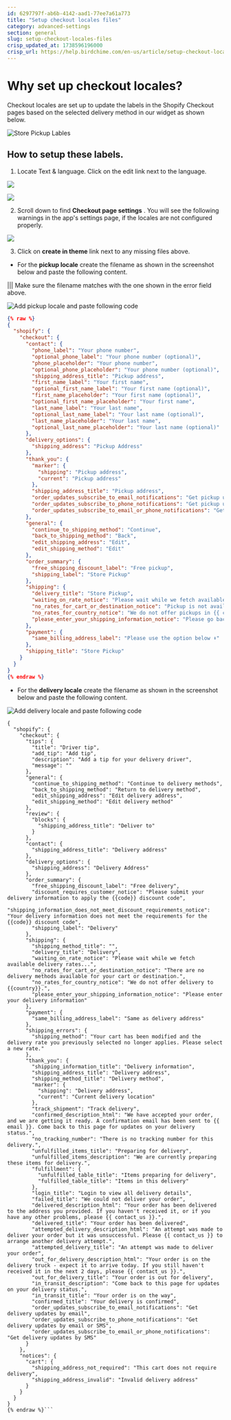 ```yaml
---
id: 6297797f-ab6b-4142-aad1-77ee7a61a773
title: "Setup checkout locales files"
category: advanced-settings
section: general
slug: setup-checkout-locales-files
crisp_updated_at: 1738596196000
crisp_url: https://help.birdchime.com/en-us/article/setup-checkout-locales-files-1cw3r7h/
---
```


# Why set up checkout locales?

Checkout locales are set up to update the labels in the Shopify Checkout pages based on the selected delivery method in our widget as shown below.

![Store Pickup Lables](https://storage.crisp.chat/users/helpdesk/website/ca826b447482b000/screenshot-2023-08-09-at-84326_vzppar.png)

## How to setup these labels.

1. Locate Text & language. Click on the edit link next to the language.

![](https://storage.crisp.chat/users/helpdesk/website/ca826b447482b000/textandlanguagemenu_xjl02w.png)

![](https://storage.crisp.chat/users/helpdesk/website/ca826b447482b000/image_m0h9kl.png)

2. Scroll down to find **Checkout page settings** . You will see the following warnings in the app's settings page, if the locales are not configured properly.

![](https://storage.crisp.chat/users/helpdesk/website/ca826b447482b000/image_1nfj5r.png)

3. Click on **create in theme** link next to any missing files above.

* For the **pickup locale** create the filename as shown in the screenshot below and paste the following content.

||| Make sure the filename matches with the one shown in the error field above.

![Add pickup locale and paste following code](https://storage.crisp.chat/users/helpdesk/website/ca826b447482b000/screenshot-2023-08-09-at-11121_f27vh3.png)

```json
{% raw %}
{
  "shopify": {
    "checkout": {
      "contact": {
        "phone_label": "Your phone number",
        "optional_phone_label": "Your phone number (optional)",
        "phone_placeholder": "Your phone number",
        "optional_phone_placeholder": "Your phone number (optional)",
        "shipping_address_title": "Pickup address",
        "first_name_label": "Your first name",
        "optional_first_name_label": "Your first name (optional)",
        "first_name_placeholder": "Your first name (optional)",
        "optional_first_name_placeholder": "Your first name",
        "last_name_label": "Your last name",
        "optional_last_name_label": "Your last name (optional)",
        "last_name_placeholder": "Your last name",
        "optional_last_name_placeholder": "Your last name (optional)"
      },
      "delivery_options": {
        "shipping_address": "Pickup Address"
      },
      "thank_you": {
        "marker": {
          "shipping": "Pickup address",
          "current": "Pickup address"
        },
        "shipping_address_title": "Pickup address",
        "order_updates_subscribe_to_email_notifications": "Get pickup updates by email",
        "order_updates_subscribe_to_phone_notifications": "Get pickup updates by email or SMS",
        "order_updates_subscribe_to_email_or_phone_notifications": "Get pickup updates by SMS"
      },
      "general": {
        "continue_to_shipping_method": "Continue",
        "back_to_shipping_method": "Back",
        "edit_shipping_address": "Edit",
        "edit_shipping_method": "Edit"
      },
      "order_summary": {
        "free_shipping_discount_label": "Free pickup",
        "shipping_label": "Store Pickup"
      },
      "shipping": {
        "delivery_title": "Store Pickup",
        "waiting_on_rate_notice": "Please wait while we fetch available pickup rates...",
        "no_rates_for_cart_or_destination_notice": "Pickup is not available for your cart or destination.",
        "no_rates_for_country_notice": "We do not offer pickups in {{ country }}.",
        "please_enter_your_shipping_information_notice": "Please go back to the shopping cart page and choose a pickup location."
      },
      "payment": {
        "same_billing_address_label": "Please use the option below ⬇"
      },
      "shipping_title": "Store Pickup"
    }
  }
}
{% endraw %}
```

* For the **delivery locale** create the filename as shown in the screenshot below and paste the following content.

![Add delivery locale and paste following code](https://storage.crisp.chat/users/helpdesk/website/ca826b447482b000/screenshot-2023-08-09-at-11165_1tthtgn.png)

```{% raw %}json
{
  "shopify": {
    "checkout": {
      "tips": {
        "title": "Driver tip",
        "add_tip": "Add tip",
        "description": "Add a tip for your delivery driver",
        "message": ""
      },
      "general": {
        "continue_to_shipping_method": "Continue to delivery methods",
        "back_to_shipping_method": "Return to delivery method",
        "edit_shipping_address": "Edit delivery address",
        "edit_shipping_method": "Edit delivery method"
      },
      "review": {
        "blocks": {
          "shipping_address_title": "Deliver to"
        }
      },
      "contact": {
        "shipping_address_title": "Delivery address"
      },
      "delivery_options": {
        "shipping_address": "Delivery Address"
      },
      "order_summary": {
        "free_shipping_discount_label": "Free delivery",
        "discount_requires_customer_notice": "Please submit your delivery information to apply the {{code}} discount code",
        "shipping_information_does_not_meet_discount_requirements_notice": "Your delivery information does not meet the requirements for the {{code}} discount code",
        "shipping_label": "Delivery"
      },
      "shipping": {
        "shipping_method_title": "",
        "delivery_title": "Delivery",
        "waiting_on_rate_notice": "Please wait while we fetch available delivery rates...",
        "no_rates_for_cart_or_destination_notice": "There are no delivery methods available for your cart or destination.",
        "no_rates_for_country_notice": "We do not offer delivery to {{country}}.",
        "please_enter_your_shipping_information_notice": "Please enter your delivery information"
      },
      "payment": {
        "same_billing_address_label": "Same as delivery address"
      },
      "shipping_errors": {
        "shipping_method": "Your cart has been modified and the delivery rate you previously selected no longer applies. Please select a new rate."
      },
      "thank_you": {
        "shipping_information_title": "Delivery information",
        "shipping_address_title": "Delivery address",
        "shipping_method_title": "Delivery method",
        "marker": {
          "shipping": "Delivery address",
          "current": "Current delivery location"
        },
        "track_shipment": "Track delivery",
        "confirmed_description_html": "We have accepted your order, and we are getting it ready. A confirmation email has been sent to {{ email }}. Come back to this page for updates on your delivery status.",
        "no_tracking_number": "There is no tracking number for this delivery.",
        "unfulfilled_items_title": "Preparing for delivery",
        "unfulfilled_items_description": "We are currently preparing these items for delivery.",
        "fulfillment": {
          "unfulfilled_table_title": "Items preparing for delivery",
          "fulfilled_table_title": "Items in this delivery"
        },
        "login_title": "Login to view all delivery details",
        "failed_title": "We could not deliver your order",
        "delivered_description_html": "Your order has been delivered to the address you provided. If you haven't received it, or if you have any other problems, please {{ contact_us }}.",
        "delivered_title": "Your order has been delivered",
        "attempted_delivery_description_html": "An attempt was made to deliver your order but it was unsuccessful. Please {{ contact_us }} to arrange another delivery attempt.",
        "attempted_delivery_title": "An attempt was made to deliver your order",
        "out_for_delivery_description_html": "Your order is on the delivery truck - expect it to arrive today. If you still haven't received it in the next 2 days, please {{ contact_us }}.",
        "out_for_delivery_title": "Your order is out for delivery",
        "in_transit_description": "Come back to this page for updates on your delivery status.",
        "in_transit_title": "Your order is on the way",
        "confirmed_title": "Your delivery is confirmed",
        "order_updates_subscribe_to_email_notifications": "Get delivery updates by email",
        "order_updates_subscribe_to_phone_notifications": "Get delivery updates by email or SMS",
        "order_updates_subscribe_to_email_or_phone_notifications": "Get delivery updates by SMS"
      }
    },
    "notices": {
      "cart": {
        "shipping_address_not_required": "This cart does not require delivery",
        "shipping_address_invalid": "Invalid delivery address"
      }
    }
  }
}
{% endraw %}```
